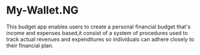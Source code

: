 # My-Wallet.NG

This budget app enables users to create a personal financial budget that's income and expenses based,it consist of a system of procedures used to track actual revenues and expenditures so individuals can adhere closely to their financial plan.
